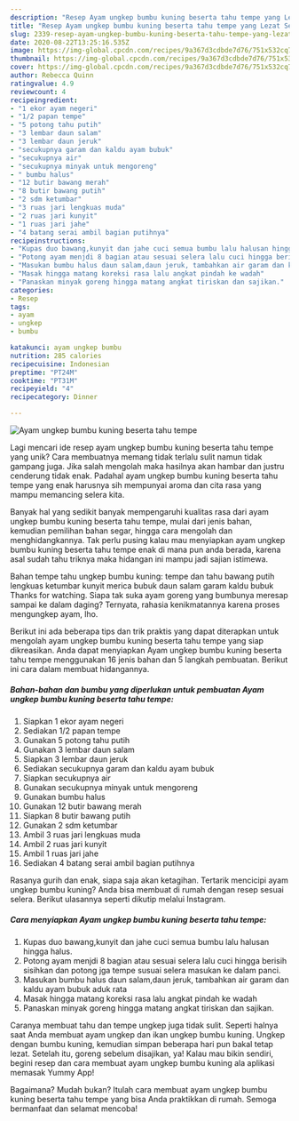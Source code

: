 ```yaml
---
description: "Resep Ayam ungkep bumbu kuning beserta tahu tempe yang Lezat Sekali"
title: "Resep Ayam ungkep bumbu kuning beserta tahu tempe yang Lezat Sekali"
slug: 2339-resep-ayam-ungkep-bumbu-kuning-beserta-tahu-tempe-yang-lezat-sekali
date: 2020-08-22T13:25:16.535Z
image: https://img-global.cpcdn.com/recipes/9a367d3cdbde7d76/751x532cq70/ayam-ungkep-bumbu-kuning-beserta-tahu-tempe-foto-resep-utama.jpg
thumbnail: https://img-global.cpcdn.com/recipes/9a367d3cdbde7d76/751x532cq70/ayam-ungkep-bumbu-kuning-beserta-tahu-tempe-foto-resep-utama.jpg
cover: https://img-global.cpcdn.com/recipes/9a367d3cdbde7d76/751x532cq70/ayam-ungkep-bumbu-kuning-beserta-tahu-tempe-foto-resep-utama.jpg
author: Rebecca Quinn
ratingvalue: 4.9
reviewcount: 4
recipeingredient:
- "1 ekor ayam negeri"
- "1/2 papan tempe"
- "5 potong tahu putih"
- "3 lembar daun salam"
- "3 lembar daun jeruk"
- "secukupnya garam dan kaldu ayam bubuk"
- "secukupnya air"
- "secukupnya minyak untuk mengoreng"
- " bumbu halus"
- "12 butir bawang merah"
- "8 butir bawang putih"
- "2 sdm ketumbar"
- "3 ruas jari lengkuas muda"
- "2 ruas jari kunyit"
- "1 ruas jari jahe"
- "4 batang serai ambil bagian putihnya"
recipeinstructions:
- "Kupas duo bawang,kunyit dan jahe cuci semua bumbu lalu halusan hingga halus."
- "Potong ayam menjdi 8 bagian atau sesuai selera lalu cuci hingga berisih sisihkan dan potong jga tempe susuai selera masukan ke dalam panci."
- "Masukan bumbu halus daun salam,daun jeruk, tambahkan air garam dan kaldu ayam bubuk aduk rata"
- "Masak hingga matang koreksi rasa lalu angkat pindah ke wadah"
- "Panaskan minyak goreng hingga matang angkat tiriskan dan sajikan."
categories:
- Resep
tags:
- ayam
- ungkep
- bumbu

katakunci: ayam ungkep bumbu 
nutrition: 285 calories
recipecuisine: Indonesian
preptime: "PT24M"
cooktime: "PT31M"
recipeyield: "4"
recipecategory: Dinner

---
```



![Ayam ungkep bumbu kuning beserta tahu tempe](https://img-global.cpcdn.com/recipes/9a367d3cdbde7d76/751x532cq70/ayam-ungkep-bumbu-kuning-beserta-tahu-tempe-foto-resep-utama.jpg)

Lagi mencari ide resep ayam ungkep bumbu kuning beserta tahu tempe yang unik? Cara membuatnya memang tidak terlalu sulit namun tidak gampang juga. Jika salah mengolah maka hasilnya akan hambar dan justru cenderung tidak enak. Padahal ayam ungkep bumbu kuning beserta tahu tempe yang enak harusnya sih mempunyai aroma dan cita rasa yang mampu memancing selera kita.

Banyak hal yang sedikit banyak mempengaruhi kualitas rasa dari ayam ungkep bumbu kuning beserta tahu tempe, mulai dari jenis bahan, kemudian pemilihan bahan segar, hingga cara mengolah dan menghidangkannya. Tak perlu pusing kalau mau menyiapkan ayam ungkep bumbu kuning beserta tahu tempe enak di mana pun anda berada, karena asal sudah tahu triknya maka hidangan ini mampu jadi sajian istimewa.

Bahan tempe tahu ungkep bumbu kuning: tempe dan tahu bawang putih lengkuas ketumbar kunyit merica bubuk daun salam garam kaldu bubuk Thanks for watching. Siapa tak suka ayam goreng yang bumbunya meresap sampai ke dalam daging? Ternyata, rahasia kenikmatannya karena proses mengungkep ayam, lho.


Berikut ini ada beberapa tips dan trik praktis yang dapat diterapkan untuk mengolah ayam ungkep bumbu kuning beserta tahu tempe yang siap dikreasikan. Anda dapat menyiapkan Ayam ungkep bumbu kuning beserta tahu tempe menggunakan 16 jenis bahan dan 5 langkah pembuatan. Berikut ini cara dalam membuat hidangannya.

<!--inarticleads1-->

##### Bahan-bahan dan bumbu yang diperlukan untuk pembuatan Ayam ungkep bumbu kuning beserta tahu tempe:

1. Siapkan 1 ekor ayam negeri
1. Sediakan 1/2 papan tempe
1. Gunakan 5 potong tahu putih
1. Gunakan 3 lembar daun salam
1. Siapkan 3 lembar daun jeruk
1. Sediakan secukupnya garam dan kaldu ayam bubuk
1. Siapkan secukupnya air
1. Gunakan secukupnya minyak untuk mengoreng
1. Gunakan  bumbu halus
1. Gunakan 12 butir bawang merah
1. Siapkan 8 butir bawang putih
1. Gunakan 2 sdm ketumbar
1. Ambil 3 ruas jari lengkuas muda
1. Ambil 2 ruas jari kunyit
1. Ambil 1 ruas jari jahe
1. Sediakan 4 batang serai ambil bagian putihnya


Rasanya gurih dan enak, siapa saja akan ketagihan. Tertarik mencicipi ayam ungkep bumbu kuning? Anda bisa membuat di rumah dengan resep sesuai selera. Berikut ulasannya seperti dikutip melalui Instagram. 

<!--inarticleads2-->

##### Cara menyiapkan Ayam ungkep bumbu kuning beserta tahu tempe:

1. Kupas duo bawang,kunyit dan jahe cuci semua bumbu lalu halusan hingga halus.
1. Potong ayam menjdi 8 bagian atau sesuai selera lalu cuci hingga berisih sisihkan dan potong jga tempe susuai selera masukan ke dalam panci.
1. Masukan bumbu halus daun salam,daun jeruk, tambahkan air garam dan kaldu ayam bubuk aduk rata
1. Masak hingga matang koreksi rasa lalu angkat pindah ke wadah
1. Panaskan minyak goreng hingga matang angkat tiriskan dan sajikan.


Caranya membuat tahu dan tempe ungkep juga tidak sulit. Seperti halnya saat Anda membuat ayam ungkep dan ikan ungkep bumbu kuning. Ungkep dengan bumbu kuning, kemudian simpan beberapa hari pun bakal tetap lezat. Setelah itu, goreng sebelum disajikan, ya! Kalau mau bikin sendiri, begini resep dan cara membuat ayam ungkep bumbu kuning ala aplikasi memasak Yummy App! 

Bagaimana? Mudah bukan? Itulah cara membuat ayam ungkep bumbu kuning beserta tahu tempe yang bisa Anda praktikkan di rumah. Semoga bermanfaat dan selamat mencoba!
